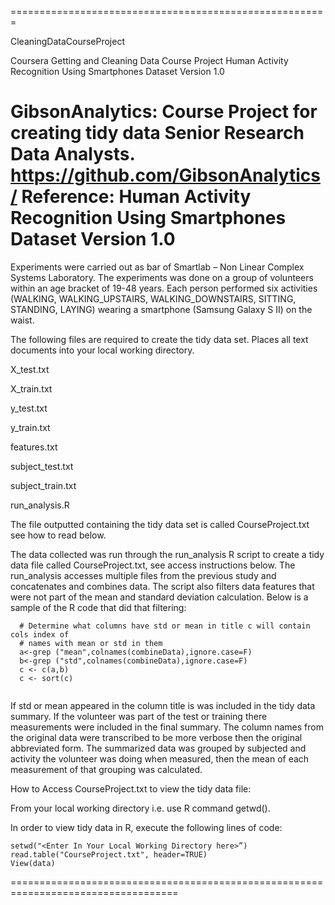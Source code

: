 =======================================================

CleaningDataCourseProject

Coursera Getting and Cleaning Data Course Project Human Activity Recognition
Using Smartphones Dataset Version 1.0

GibsonAnalytics: Course Project for creating tidy data Senior Research Data
Analysts. https://github.com/GibsonAnalytics/ Reference: Human Activity
Recognition Using Smartphones Dataset Version 1.0
==================================================================

Experiments were carried out as bar of Smartlab – Non Linear Complex Systems
Laboratory. The experiments was done on a group of volunteers within an age
bracket of 19-48 years. Each person performed six activities (WALKING,
WALKING\_UPSTAIRS, WALKING\_DOWNSTAIRS, SITTING, STANDING, LAYING) wearing a
smartphone (Samsung Galaxy S II) on the waist.

The following files are required to create the tidy data set. Places all text
documents into your local working directory.

X\_test.txt

X\_train.txt

y\_test.txt

y\_train.txt

features.txt

subject\_test.txt

subject\_train.txt

run\_analysis.R

The file outputted containing the tidy data set is called CourseProject.txt see
how to read below.

The data collected was run through the run\_analysis R script to create a tidy
data file called CourseProject.txt, see access instructions below. The
run\_analysis accesses multiple files from the previous study and concatenates
and combines data. The script also filters data features that were not part of
the mean and standard deviation calculation. Below is a sample of the R code
that did that filtering:

~~~~~~~~~~~~~~~~~~~~~~~~~~~~~~~~~~~~~~~~~~~~~~~~~~~~~~~~~~~~~~~~~~~~~~~~~~~~~~~~
  # Determine what columns have std or mean in title c will contain cols index of 
  # names with mean or std in them
  a<-grep ("mean",colnames(combineData),ignore.case=F)
  b<-grep ("std",colnames(combineData),ignore.case=F)
  c <- c(a,b)
  c <- sort(c)
  
~~~~~~~~~~~~~~~~~~~~~~~~~~~~~~~~~~~~~~~~~~~~~~~~~~~~~~~~~~~~~~~~~~~~~~~~~~~~~~~~

If std or mean appeared in the column title is was included in the tidy data
summary. If the volunteer was part of the test or training there measurements
were included in the final summary. The column names from the original data were
transcribed to be more verbose then the original abbreviated form. The
summarized data was grouped by subjected and activity the volunteer was doing
when measured, then the mean of each measurement of that grouping was
calculated.

How to Access CourseProject.txt to view the tidy data file:

From your local working directory i.e. use R command getwd().

In order to view tidy data in R, execute the following lines of code:

~~~~~~~~~~~~~~~~~~~~~~~~~~~~~~~~~~~~~~~~~~~~~~~~~~~~~~~~~~~~~~~~~~~~~~~~~~~~~~~~
setwd("<Enter In Your Local Working Directory here>”) 
read.table("CourseProject.txt", header=TRUE)
View(data)
~~~~~~~~~~~~~~~~~~~~~~~~~~~~~~~~~~~~~~~~~~~~~~~~~~~~~~~~~~~~~~~~~~~~~~~~~~~~~~~~

===================================================================================
